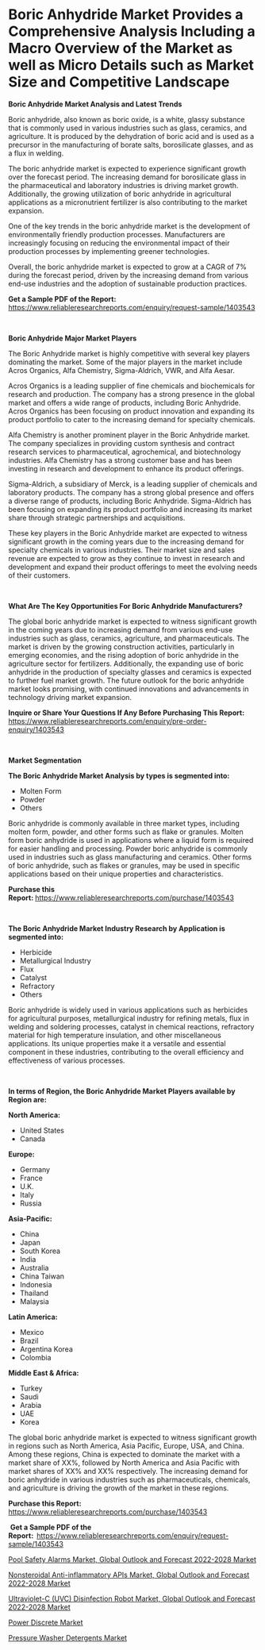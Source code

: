 <p><h1>Boric Anhydride Market Provides a Comprehensive Analysis Including a Macro Overview of the Market as well as Micro Details such as Market Size and Competitive Landscape</h1></p><p><strong>Boric Anhydride Market Analysis and Latest Trends</strong></p>
<p><p>Boric anhydride, also known as boric oxide, is a white, glassy substance that is commonly used in various industries such as glass, ceramics, and agriculture. It is produced by the dehydration of boric acid and is used as a precursor in the manufacturing of borate salts, borosilicate glasses, and as a flux in welding.</p><p>The boric anhydride market is expected to experience significant growth over the forecast period. The increasing demand for borosilicate glass in the pharmaceutical and laboratory industries is driving market growth. Additionally, the growing utilization of boric anhydride in agricultural applications as a micronutrient fertilizer is also contributing to the market expansion.</p><p>One of the key trends in the boric anhydride market is the development of environmentally friendly production processes. Manufacturers are increasingly focusing on reducing the environmental impact of their production processes by implementing greener technologies.</p><p>Overall, the boric anhydride market is expected to grow at a CAGR of 7% during the forecast period, driven by the increasing demand from various end-use industries and the adoption of sustainable production practices.</p></p>
<p><strong>Get a Sample PDF of the Report:&nbsp;</strong> <a href="https://www.reliableresearchreports.com/enquiry/request-sample/1403543">https://www.reliableresearchreports.com/enquiry/request-sample/1403543</a></p>
<p>&nbsp;</p>
<p><strong>Boric Anhydride Major Market Players</strong></p>
<p><p>The Boric Anhydride market is highly competitive with several key players dominating the market. Some of the major players in the market include Acros Organics, Alfa Chemistry, Sigma-Aldrich, VWR, and Alfa Aesar.</p><p>Acros Organics is a leading supplier of fine chemicals and biochemicals for research and production. The company has a strong presence in the global market and offers a wide range of products, including Boric Anhydride. Acros Organics has been focusing on product innovation and expanding its product portfolio to cater to the increasing demand for specialty chemicals.</p><p>Alfa Chemistry is another prominent player in the Boric Anhydride market. The company specializes in providing custom synthesis and contract research services to pharmaceutical, agrochemical, and biotechnology industries. Alfa Chemistry has a strong customer base and has been investing in research and development to enhance its product offerings.</p><p>Sigma-Aldrich, a subsidiary of Merck, is a leading supplier of chemicals and laboratory products. The company has a strong global presence and offers a diverse range of products, including Boric Anhydride. Sigma-Aldrich has been focusing on expanding its product portfolio and increasing its market share through strategic partnerships and acquisitions.</p><p>These key players in the Boric Anhydride market are expected to witness significant growth in the coming years due to the increasing demand for specialty chemicals in various industries. Their market size and sales revenue are expected to grow as they continue to invest in research and development and expand their product offerings to meet the evolving needs of their customers.</p></p>
<p>&nbsp;</p>
<p><strong>What Are The Key Opportunities For Boric Anhydride Manufacturers?</strong></p>
<p><p>The global boric anhydride market is expected to witness significant growth in the coming years due to increasing demand from various end-use industries such as glass, ceramics, agriculture, and pharmaceuticals. The market is driven by the growing construction activities, particularly in emerging economies, and the rising adoption of boric anhydride in the agriculture sector for fertilizers. Additionally, the expanding use of boric anhydride in the production of specialty glasses and ceramics is expected to further fuel market growth. The future outlook for the boric anhydride market looks promising, with continued innovations and advancements in technology driving market expansion.</p></p>
<p><strong>Inquire or Share Your Questions If Any Before Purchasing This Report:</strong> <a href="https://www.reliableresearchreports.com/enquiry/pre-order-enquiry/1403543">https://www.reliableresearchreports.com/enquiry/pre-order-enquiry/1403543</a></p>
<p>&nbsp;</p>
<p><strong>Market Segmentation</strong></p>
<p><strong>The Boric Anhydride Market Analysis by types is segmented into:</strong></p>
<p><ul><li>Molten Form</li><li>Powder</li><li>Others</li></ul></p>
<p><p>Boric anhydride is commonly available in three market types, including molten form, powder, and other forms such as flake or granules. Molten form boric anhydride is used in applications where a liquid form is required for easier handling and processing. Powder boric anhydride is commonly used in industries such as glass manufacturing and ceramics. Other forms of boric anhydride, such as flakes or granules, may be used in specific applications based on their unique properties and characteristics.</p></p>
<p><strong>Purchase this Report:&nbsp;</strong><a href="https://www.reliableresearchreports.com/purchase/1403543">https://www.reliableresearchreports.com/purchase/1403543</a></p>
<p>&nbsp;</p>
<p><strong>The Boric Anhydride Market Industry Research by Application is segmented into:</strong></p>
<p><ul><li>Herbicide</li><li>Metallurgical Industry</li><li>Flux</li><li>Catalyst</li><li>Refractory</li><li>Others</li></ul></p>
<p><p>Boric anhydride is widely used in various applications such as herbicides for agricultural purposes, metallurgical industry for refining metals, flux in welding and soldering processes, catalyst in chemical reactions, refractory material for high temperature insulation, and other miscellaneous applications. Its unique properties make it a versatile and essential component in these industries, contributing to the overall efficiency and effectiveness of various processes.</p></p>
<p>&nbsp;</p>
<p><strong>In terms of Region, the Boric Anhydride Market Players available by Region are:</strong></p>
<p>
    <p> <strong> North America: </strong>
        <ul>
            <li>United States</li>
            <li>Canada</li>
        </ul>
        </p> 
    <p> <strong> Europe: </strong>
        <ul>
            <li>Germany</li>
            <li>France</li>
            <li>U.K.</li>
            <li>Italy</li>
            <li>Russia</li>
        </ul>
        </p> 
    <p> <strong> Asia-Pacific: </strong>
        <ul>
            <li>China</li>
            <li>Japan</li>
            <li>South Korea</li>
            <li>India</li>
            <li>Australia</li>
            <li>China Taiwan</li>
            <li>Indonesia</li>
            <li>Thailand</li>
            <li>Malaysia</li>
        </ul>
        </p> 
    <p> <strong> Latin America: </strong>
        <ul>
            <li>Mexico</li>
            <li>Brazil</li>
            <li>Argentina Korea</li>
            <li>Colombia</li>
        </ul>
        </p> 
    <p> <strong> Middle East & Africa: </strong>
        <ul>
            <li>Turkey</li>
            <li>Saudi</li>
            <li>Arabia</li>
            <li>UAE</li>
            <li>Korea</li>
        </ul>
    </p>
    </p>
<p><p>The global boric anhydride market is expected to witness significant growth in regions such as North America, Asia Pacific, Europe, USA, and China. Among these regions, China is expected to dominate the market with a market share of XX%, followed by North America and Asia Pacific with market shares of XX% and XX% respectively. The increasing demand for boric anhydride in various industries such as pharmaceuticals, chemicals, and agriculture is driving the growth of the market in these regions.</p></p>
<p><strong>Purchase this Report: </strong><a href="https://www.reliableresearchreports.com/purchase/1403543">https://www.reliableresearchreports.com/purchase/1403543</a></p>
<p>&nbsp;<strong>Get a Sample PDF of the Report:&nbsp;&nbsp;</strong><a href="https://www.reliableresearchreports.com/enquiry/request-sample/1403543">https://www.reliableresearchreports.com/enquiry/request-sample/1403543</a></p>
<p><strong></strong></p>
<p><p><a href="https://military-diascia-e68.notion.site/Pool-Safety-Alarms-Market-Global-Outlook-and-Forecast-2022-2028-Market-Size-Market-Trends-and-Gro-208f56bfecda438f94e894a4a3a8d0f6">Pool Safety Alarms Market, Global Outlook and Forecast 2022-2028 Market</a></p><p><a href="https://unruly-ladybug-44b.notion.site/Nonsteroidal-Anti-inflammatory-APIs-Market-Global-Outlook-and-Forecast-2022-2028-Market-Size-Growin-cdb3d4576a7f4cbcb68ef789aa7bd8bf">Nonsteroidal Anti-inflammatory APIs Market, Global Outlook and Forecast 2022-2028 Market</a></p><p><a href="https://gentle-editor-9db.notion.site/Ultraviolet-C-UVC-Disinfection-Robot-Market-Global-Outlook-and-Forecast-2022-2028-Market-Size-Gl-770b8f790e3c4bc4bb8212123238120c">Ultraviolet-C (UVC) Disinfection Robot Market, Global Outlook and Forecast 2022-2028 Market</a></p><p><a href="https://view.publitas.com/reportprime-1/power-discrete-market-size-and-examines-its-market-scope-with-a-primary-focus-on-growth-opportunities-and-forecasted-trends-spanning-from-2024-to-2031/">Power Discrete Market</a></p><p><a href="https://view.publitas.com/reportprime-1/pressure-washer-detergents-market-challenges-opportunities-and-growth-drivers-and-major-market-players-forecasted-for-period-from-2024-2031/">Pressure Washer Detergents Market</a></p></p>